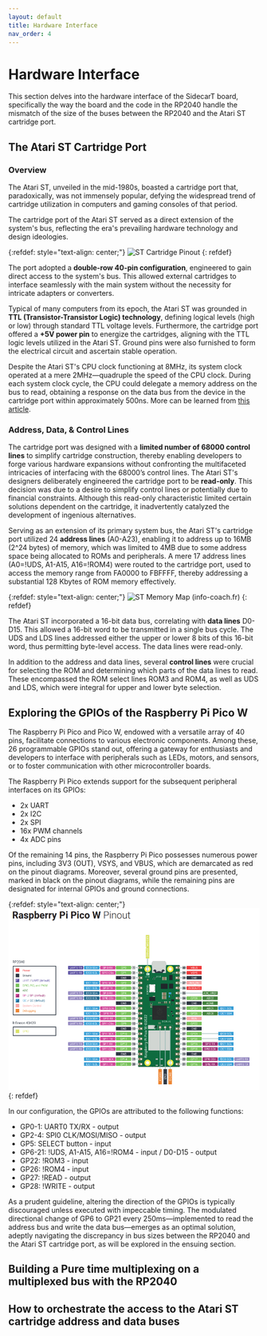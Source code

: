```yaml
---
layout: default
title: Hardware Interface
nav_order: 4
---
```


# Hardware Interface
This section delves into the hardware interface of the SidecarT board, specifically the way the board and the code in the RP2040 handle the mismatch of the size of the buses between the RP2040 and the Atari ST cartridge port.

## The Atari ST Cartridge Port

### Overview

The Atari ST, unveiled in the mid-1980s, boasted a cartridge port that, paradoxically, was not immensely popular, defying the widespread trend of cartridge utilization in computers and gaming consoles of that period.

The cartridge port of the Atari ST served as a direct extension of the system's bus, reflecting the era's prevailing hardware technology and design ideologies.

{:refdef: style="text-align: center;"}
![ST Cartridge Pinout](https://sidecart.xyz/assets/blog/images/stcartport.png)
{: refdef}

The port adopted a **double-row 40-pin configuration**, engineered to gain direct access to the system's bus. This allowed external cartridges to interface seamlessly with the main system without the necessity for intricate adapters or converters.

Typical of many computers from its epoch, the Atari ST was grounded in **TTL (Transistor-Transistor Logic) technology**, defining logical levels (high or low) through standard TTL voltage levels. Furthermore, the cartridge port offered a **+5V power pin** to energize the cartridges, aligning with the TTL logic levels utilized in the Atari ST. Ground pins were also furnished to form the electrical circuit and ascertain stable operation.

Despite the Atari ST's CPU clock functioning at 8MHz, its system clock operated at a mere 2MHz—quadruple the speed of the CPU clock. During each system clock cycle, the CPU could delegate a memory address on the bus to read, obtaining a response on the data bus from the device in the cartridge port within approximately 500ns. More can be learned from [this article](https://pasti.fxatari.com/68kdocs/AtariSTCycleCounting.html).

### Address, Data, & Control Lines

The cartridge port was designed with a **limited number of 68000 control lines** to simplify cartridge construction, thereby enabling developers to forge various hardware expansions without confronting the multifaceted intricacies of interfacing with the 68000’s control lines. The Atari ST's designers deliberately engineered the cartridge port to be **read-only**. This decision was due to a desire to simplify control lines or potentially due to financial constraints. Although this read-only characteristic limited certain solutions dependent on the cartridge, it inadvertently catalyzed the development of ingenious alternatives.

Serving as an extension of its primary system bus, the Atari ST's cartridge port utilized 24 **address lines** (A0-A23), enabling it to address up to 16MB (2^24 bytes) of memory, which was limited to 4MB due to some address space being allocated to ROMs and peripherals. A mere 17 address lines (A0=!UDS, A1-A15, A16=!ROM4) were routed to the cartridge port, used to access the memory range from FA0000 to FBFFFF, thereby addressing a substantial 128 Kbytes of ROM memory effectively.

{:refdef: style="text-align: center;"}
![ST Memory Map (info-coach.fr)](https://sidecart.xyz/assets/blog/images/stmemorymap_french.jpeg)
{: refdef}

The Atari ST incorporated a 16-bit data bus, correlating with **data lines** D0-D15. This allowed a 16-bit word to be transmitted in a single bus cycle. The UDS and LDS lines addressed either the upper or lower 8 bits of this 16-bit word, thus permitting byte-level access. The data lines were read-only.

In addition to the address and data lines, several **control lines** were crucial for selecting the ROM and determining which parts of the data lines to read. These encompassed the ROM select lines ROM3 and ROM4, as well as UDS and LDS, which were integral for upper and lower byte selection.

## Exploring the GPIOs of the Raspberry Pi Pico W 

The Raspberry Pi Pico and Pico W, endowed with a versatile array of 40 pins, facilitate connections to various electronic components. Among these, 26 programmable GPIOs stand out, offering a gateway for enthusiasts and developers to interface with peripherals such as LEDs, motors, and sensors, or to foster communication with other microcontroller boards.

The Raspberry Pi Pico extends support for the subsequent peripheral interfaces on its GPIOs:

- 2x UART
- 2x I2C
- 2x SPI
- 16x PWM channels
- 4x ADC pins

Of the remaining 14 pins, the Raspberry Pi Pico possesses numerous power pins, including 3V3 (OUT), VSYS, and VBUS, which are demarcated as red on the pinout diagrams. Moreover, several ground pins are presented, marked in black on the pinout diagrams, while the remaining pins are designated for internal GPIOs and ground connections.

{:refdef: style="text-align: center;"}
![Raspberry Pi Pico W Pinout](/assets/images/Raspberry-Pi-Pico-W-Pinout.webp)
{: refdef}

In our configuration, the GPIOs are attributed to the following functions:

- GP0-1: UART0 TX/RX - output
- GP2-4: SPI0 CLK/MOSI/MISO - output
- GP5: SELECT button - input
- GP6-21: !UDS, A1-A15, A16=!ROM4 - input / D0-D15 - output
- GP22: !ROM3 - input
- GP26: !ROM4 - input
- GP27: !READ - output
- GP28: !WRITE - output

As a prudent guideline, altering the direction of the GPIOs is typically discouraged unless executed with impeccable timing. The modulated directional change of GP6 to GP21 every 250ms—implemented to read the address bus and write the data bus—emerges as an optimal solution, adeptly navigating the discrepancy in bus sizes between the RP2040 and the Atari ST cartridge port, as will be explored in the ensuing section.


## Building a Pure time multiplexing on a multiplexed bus with the RP2040

## How to orchestrate the access to the Atari ST cartridge address and data buses


